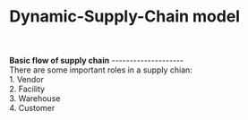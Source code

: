 # Dynamic-Supply-Chain model
</br>
</br>
<b>Basic flow of supply chain</b>
--------------------
</br>
There are some important roles in a supply chian:
</br>
1. Vendor
</br>
2. Facility
</br>
3. Warehouse
</br>
4. Customer
